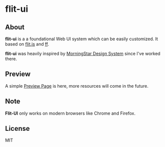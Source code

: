# flit-ui

## About

**flit-ui** is a a foundational Web UI system which can be easily customized. It based on [flit.js](https://github.com/purhya/flit.js) and [ff](https://github.com/pucelle/ff).

**flit-ui** was heavily inspired by [MorningStar Design System](http://designsystem.morningstar.com/index.html) since I've worked there.


## Preview

A simple [Preview Page](https://purhya.github.io/flit-ui/) is here, more resources will come in the future.


## Note

**Flit-UI** only works on modern browsers like Chrome and Firefox.


## License

MIT
